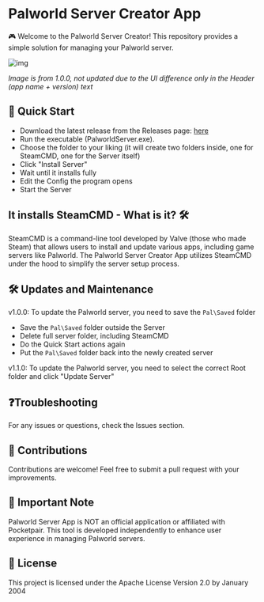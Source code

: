 # Palworld Server Creator App
🎮 Welcome to the Palworld Server Creator! This repository provides a simple solution for managing your Palworld server.

![img](https://i.imgur.com/XHYB2em.png)

*Image is from 1.0.0, not updated due to the UI difference only in the Header (app name + version) text*

## 🚀 Quick Start 
- Download the latest release from the Releases page: [here](https://github.com/LynxarA-Coding/PalworldServerCreator/releases/latest)
- Run the executable (PalworldServer.exe).
- Choose the folder to your liking (it will create two folders inside, one for SteamCMD, one for the Server itself)
- Click "Install Server"
- Wait until it installs fully
- Edit the Config the program opens
- Start the Server

## It installs SteamCMD - What is it? 🛠️
SteamCMD is a command-line tool developed by Valve (those who made Steam) that allows users to install and update various apps, including game servers like Palworld. The Palworld Server Creator App utilizes SteamCMD under the hood to simplify the server setup process.

## 🛠️ Updates and Maintenance 
v1.0.0:
To update the Palworld server, you need to save the `Pal\Saved` folder
- Save the `Pal\Saved` folder outside the Server
- Delete full server folder, including SteamCMD
- Do the Quick Start actions again
- Put the `Pal\Saved` folder back into the newly created server

v1.1.0:
To update the Palworld server, you need to select the correct Root folder and click "Update Server"

## ❓Troubleshooting
For any issues or questions, check the Issues section.

## 🌟 Contributions
Contributions are welcome! Feel free to submit a pull request with your improvements.

## 🚨 Important Note 
Palworld Server App is NOT an official application or affiliated with Pocketpair. This tool is developed independently to enhance user experience in managing Palworld servers.

## 📝 License
This project is licensed under the Apache License Version 2.0 by January 2004
